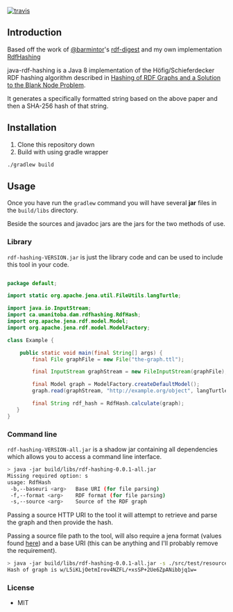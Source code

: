 [![travis](https://api.travis-ci.org/whikloj/java-rdf-hashing.svg?branch=master)](https://travis-ci.org/whikloj/java-rdf-hashing)

## Introduction

Based off the work of [@barmintor](https://github.com/barmintor)'s [rdf-digest](https://github.com/barmintor/rdf-digest) and my own implementation [RdfHashing](https://github.com/whikloj/RdfHashing)

java-rdf-hashing is a Java 8 implementation of the Höfig/Schieferdecker RDF hashing algorithm described in [Hashing of RDF Graphs
and a Solution to the Blank Node Problem](http://ceur-ws.org/Vol-1259/method2014_submission_1.pdf).

It generates a specifically formatted string based on the above paper and then a SHA-256 hash of that string.

## Installation

1. Clone this repository down
1. Build with using gradle wrapper

```bash
./gradlew build
```

## Usage

Once you have run the `gradlew` command you will have several **jar** files in the `build/libs` directory.

Beside the sources and javadoc jars are the jars for the two methods of use.

### Library

`rdf-hashing-VERSION.jar` is just the library code and can be used to include this tool in your code.

```java

package default;

import static org.apache.jena.util.FileUtils.langTurtle;

import java.io.InputStream;
import ca.umanitoba.dam.rdfhashing.RdfHash;
import org.apache.jena.rdf.model.Model;
import org.apache.jena.rdf.model.ModelFactory;

class Example {

    public static void main(final String[] args) {
        final File graphFile = new File("the-graph.ttl");

        final InputStream graphStream = new FileInputStream(graphFile);

        final Model graph = ModelFactory.createDefaultModel();
        graph.read(graphStream, "http://example.org/object", langTurtle);

        final String rdf_hash = RdfHash.calculate(graph);
   }
}
```

### Command line

`rdf-hashing-VERSION-all.jar` is a shadow jar containing all dependencies which allows you to access a command line interface.

```bash
> java -jar build/libs/rdf-hashing-0.0.1-all.jar
Missing required option: s
usage: RdfHash
 -b,--baseuri <arg>   Base URI (for file parsing)
 -f,--format <arg>    RDF format (for file parsing)
 -s,--source <arg>    Source of the RDF graph
```

Passing a source HTTP URI to the tool it will attempt to retrieve and parse the graph and then provide the hash.

Passing a source file path to the tool, will also require a jena format (values found [here](https://jena.apache.org/documentation/javadoc/jena/constant-values.html#org.apache.jena.util.FileUtils.langXML)) and a base URI (this can be anything and I'll probably remove the requirement).

```bash
> java -jar build/libs/rdf-hashing-0.0.1-all.jar -s ./src/test/resources/supersimple.ttl -b http://example.org/object1 -f TURTLE
Hash of graph is w/L5iKLjOetmIrov4NZFL/+xsSP+2Ue6ZpANibbjq1w=
```    

### License

* MIT
 
